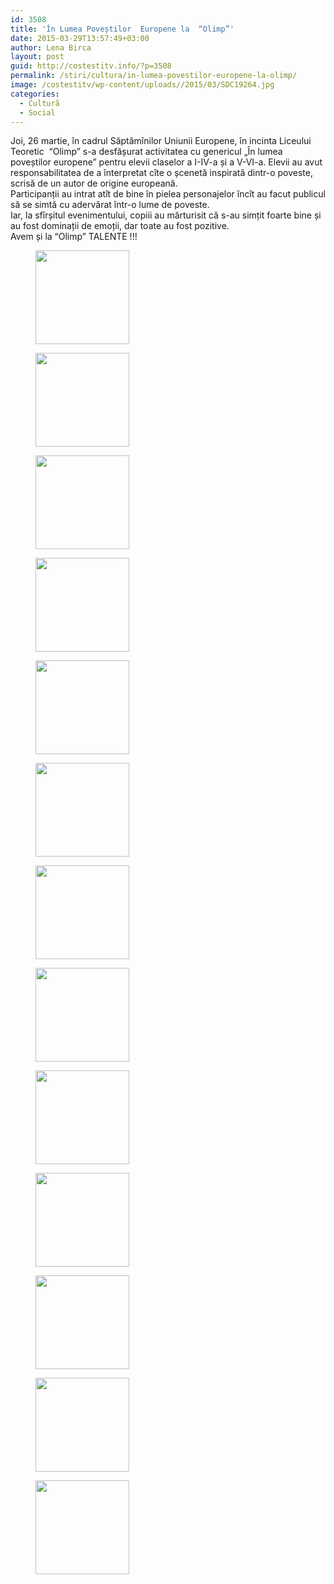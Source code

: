 ```yaml
---
id: 3508
title: 'În Lumea Poveștilor  Europene la  “Olimp”'
date: 2015-03-29T13:57:49+03:00
author: Lena Birca
layout: post
guid: http://costestitv.info/?p=3508
permalink: /stiri/cultura/in-lumea-povestilor-europene-la-olimp/
image: /costestitv/wp-content/uploads//2015/03/SDC19264.jpg
categories:
  - Cultură
  - Social
---
```

Joi, 26 martie, în cadrul Săptămînilor Uniunii Europene, în incinta Liceului Teoretic  “Olimp” s-a desfășurat activitatea cu genericul „În lumea poveștilor europene” pentru elevii claselor a I-IV-a și a V-VI-a. Elevii au avut responsabilitatea de a înterpretat cîte o șcenetă inspirată dintr-o poveste, scrisă de un autor de origine europeană.  
Participanții au intrat atît de bine în pielea personajelor încît au facut publicul să se simtă cu adervărat într-o lume de poveste.  
Iar, la sfîrșitul evenimentului, copiii au mărturisit că s-au simțit foarte bine și au fost dominații de emoții, dar toate au fost pozitive.  
Avem și la “Olimp” TALENTE !!!

<div id='gallery-28' class='gallery galleryid-3508 gallery-columns-3 gallery-size-thumbnail'>
  <figure class='gallery-item'> 
  
  <div class='gallery-icon landscape'>
    <a href='http://costestitv.ddev.local/stiri/cultura/in-lumea-povestilor-europene-la-olimp/attachment/sdc19248/'><img width="150" height="150" src="http://costestitv.ddev.local/costestitv/wp-content/uploads//2015/03/SDC19248-150x150.jpg" class="attachment-thumbnail size-thumbnail" alt="" /></a>
  </div></figure><figure class='gallery-item'> 
  
  <div class='gallery-icon landscape'>
    <a href='http://costestitv.ddev.local/stiri/cultura/in-lumea-povestilor-europene-la-olimp/attachment/sdc19249/'><img width="150" height="150" src="http://costestitv.ddev.local/costestitv/wp-content/uploads//2015/03/SDC19249-150x150.jpg" class="attachment-thumbnail size-thumbnail" alt="" /></a>
  </div></figure><figure class='gallery-item'> 
  
  <div class='gallery-icon landscape'>
    <a href='http://costestitv.ddev.local/stiri/cultura/in-lumea-povestilor-europene-la-olimp/attachment/sdc19250/'><img width="150" height="150" src="http://costestitv.ddev.local/costestitv/wp-content/uploads//2015/03/SDC19250-150x150.jpg" class="attachment-thumbnail size-thumbnail" alt="" /></a>
  </div></figure><figure class='gallery-item'> 
  
  <div class='gallery-icon landscape'>
    <a href='http://costestitv.ddev.local/stiri/cultura/in-lumea-povestilor-europene-la-olimp/attachment/sdc19251/'><img width="150" height="150" src="http://costestitv.ddev.local/costestitv/wp-content/uploads//2015/03/SDC19251-150x150.jpg" class="attachment-thumbnail size-thumbnail" alt="" /></a>
  </div></figure><figure class='gallery-item'> 
  
  <div class='gallery-icon landscape'>
    <a href='http://costestitv.ddev.local/stiri/cultura/in-lumea-povestilor-europene-la-olimp/attachment/sdc19253/'><img width="150" height="150" src="http://costestitv.ddev.local/costestitv/wp-content/uploads//2015/03/SDC19253-150x150.jpg" class="attachment-thumbnail size-thumbnail" alt="" /></a>
  </div></figure><figure class='gallery-item'> 
  
  <div class='gallery-icon landscape'>
    <a href='http://costestitv.ddev.local/stiri/cultura/in-lumea-povestilor-europene-la-olimp/attachment/sdc19257/'><img width="150" height="150" src="http://costestitv.ddev.local/costestitv/wp-content/uploads//2015/03/SDC19257-150x150.jpg" class="attachment-thumbnail size-thumbnail" alt="" /></a>
  </div></figure><figure class='gallery-item'> 
  
  <div class='gallery-icon landscape'>
    <a href='http://costestitv.ddev.local/stiri/cultura/in-lumea-povestilor-europene-la-olimp/attachment/sdc19260/'><img width="150" height="150" src="http://costestitv.ddev.local/costestitv/wp-content/uploads//2015/03/SDC19260-150x150.jpg" class="attachment-thumbnail size-thumbnail" alt="" /></a>
  </div></figure><figure class='gallery-item'> 
  
  <div class='gallery-icon landscape'>
    <a href='http://costestitv.ddev.local/stiri/cultura/in-lumea-povestilor-europene-la-olimp/attachment/sdc19262/'><img width="150" height="150" src="http://costestitv.ddev.local/costestitv/wp-content/uploads//2015/03/SDC19262-150x150.jpg" class="attachment-thumbnail size-thumbnail" alt="" /></a>
  </div></figure><figure class='gallery-item'> 
  
  <div class='gallery-icon landscape'>
    <a href='http://costestitv.ddev.local/stiri/cultura/in-lumea-povestilor-europene-la-olimp/attachment/sdc19273/'><img width="150" height="150" src="http://costestitv.ddev.local/costestitv/wp-content/uploads//2015/03/SDC19273-150x150.jpg" class="attachment-thumbnail size-thumbnail" alt="" /></a>
  </div></figure><figure class='gallery-item'> 
  
  <div class='gallery-icon landscape'>
    <a href='http://costestitv.ddev.local/stiri/cultura/in-lumea-povestilor-europene-la-olimp/attachment/sdc19274/'><img width="150" height="150" src="http://costestitv.ddev.local/costestitv/wp-content/uploads//2015/03/SDC19274-150x150.jpg" class="attachment-thumbnail size-thumbnail" alt="" /></a>
  </div></figure><figure class='gallery-item'> 
  
  <div class='gallery-icon landscape'>
    <a href='http://costestitv.ddev.local/stiri/cultura/in-lumea-povestilor-europene-la-olimp/attachment/sdc19276/'><img width="150" height="150" src="http://costestitv.ddev.local/costestitv/wp-content/uploads//2015/03/SDC19276-150x150.jpg" class="attachment-thumbnail size-thumbnail" alt="" /></a>
  </div></figure><figure class='gallery-item'> 
  
  <div class='gallery-icon landscape'>
    <a href='http://costestitv.ddev.local/stiri/cultura/in-lumea-povestilor-europene-la-olimp/attachment/sdc19284/'><img width="150" height="150" src="http://costestitv.ddev.local/costestitv/wp-content/uploads//2015/03/SDC19284-150x150.jpg" class="attachment-thumbnail size-thumbnail" alt="" /></a>
  </div></figure><figure class='gallery-item'> 
  
  <div class='gallery-icon landscape'>
    <a href='http://costestitv.ddev.local/stiri/cultura/in-lumea-povestilor-europene-la-olimp/attachment/sdc19285/'><img width="150" height="150" src="http://costestitv.ddev.local/costestitv/wp-content/uploads//2015/03/SDC19285-150x150.jpg" class="attachment-thumbnail size-thumbnail" alt="" /></a>
  </div></figure>
</div>